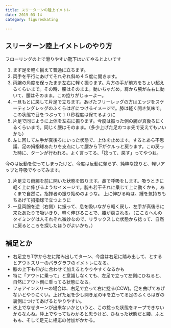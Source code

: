 ```yaml
---
title: スリーターンの陸上イメトレ
date: 2015-03-14
category: figureskating

---
```


## スリーターン陸上イメトレのやり方

フローリングの上で滑りやすい靴下はいてやるとよいです

1. まず足を軽く揃えて普通に立ちます。
2. 両手を平行にあげてそれぞれ斜め４５度に開きます。
3. 両腕の角度を保ったまま左右に軽く振ります。片方の手が前方をちょい超えるくらいまで。その時、腰はそのまま。動いちゃだめ。肩から腕が左右に動いて、腰はそのまま。この捻りがじゅーよー。
4. 一旦もとに戻して片足で立ちます。あげたフリーレッグの方はエッジをスケーティングレッグのふくらはぎにつけるイメージで。膝は軽く開き気味で。この状態で目をつぶって１０秒程度は保てるように
5. 片足で同じように上体を左右に振ります。今度は振った側の腕が真後ろにくるくらいまで。同じく腰はそのまま。（多少上げた足のつま先で支えてもいいかも）
6. 左に回して左手が真後ろにいった状態で、上体を止めます。するとあら不思議、足の拇指球あたりを支点にして腰から下がクルっと戻ります。この戻った時に、ターンが行われる。よく言ってる、「捻って、戻す」ってやつね。

今のは反動を使ってしまったけど、今度は反動に頼らず、純粋な捻りと、軽いアップと呼吸でやってみます。

1. 片足立ち両腕を前に開いた状態を取ります。鼻で呼吸をします。吸うときに軽く上に伸びるようなイメージで。腕も若干それに乗じて上に動くかも。あくまで自然に。指揮者の振り始めのような。
上に伸びる時は、踵を気持ちもちあげて拇指球で立つように
2. 一旦両腕を逆（右側）に振って、息を吸いながら軽く戻し、左手が真後ろに来たあたりで吸いきり、軽く伸びることで、腰が戻される。（ここらへんのタイミングは人それぞれ微妙なので、リラックスした状態から捻って、自然に戻るところを探したほうがよいかも。）

## 補足とか

- 右足立ちT字から左に踏み出してターン、今度は右足に踏み出して、とするとアウトスリーのパラグラフのイメトレになる。
- 膝の上下も伸びに合わせて加えるとやりやすくなるかも
- 特に「アウトに乗って」と意識しなくても、左足で立って左側にひねると、自然にアウト側に乗ってる状態になる。
- フォアインスリーの場合は、右足で立って右に捻る(CCW)。足を曲げてあげないとやりにくい。上げた足を少し開き足の甲を立ってる足のふくらはぎの裏側につけてあげるとやりやすい。
- 氷上でなぜターンが出来ないかというと、この捻った状態をキープできないからなんね。陸上でやってもわかると思うけど、ひねった状態だと腰、ふともも、そして足元に相応の付加がかかる。



